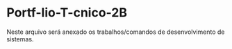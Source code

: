 # Portf-lio-T-cnico-2B
Neste arquivo será anexado os trabalhos/comandos de desenvolvimento de sistemas.
